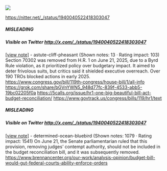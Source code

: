 ![](https://i.imgur.com/DtNTd0m.png)

https://nitter.net/_/status/1940040522418303047
##### MISLEADING
##### Visible on Twitter http://x.com/_/status/1940040522418303047
[[view note]](https://x.com/i/birdwatch/n/1940121268134482264) - astute-cliff-pheasant (Shown notes: 13 · Rating impact: 103)
Section 70302 was removed from H.R. 1 on June 21, 2025, due to a Byrd Rule violation, as it prioritized policy over budgetary impact. It aimed to deter frivolous suits, but critics said it shielded executive overreach. Over 190 TROs blocked actions in early 2025. https://www.congress.gov/bill/119th-congress/house-bill/1/all-info https://grok.com/share/bGVnYWN5_948d77fc-839f-4533-abb5-19bc02205f0a https://5calls.org/issue/hr1-one-big-beautiful-bill-act-budget-reconciliation/ https://www.govtrack.us/congress/bills/119/hr1/text


##### MISLEADING
##### Visible on Twitter http://x.com/_/status/1940040522418303047
[[view note]](https://x.com/i/birdwatch/n/1940125766903353666) - determined-ocean-bluebird (Shown notes: 1079 · Rating impact: 1541)
On June 21, the Senate parliamentarian ruled that this provision, removing judges’ contempt authority, should not be included in the budget reconciliation bill, and it was subsequently removed.
https://www.brennancenter.org/our-work/analysis-opinion/budget-bill-would-gut-federal-courts-ability-enforce-orders

